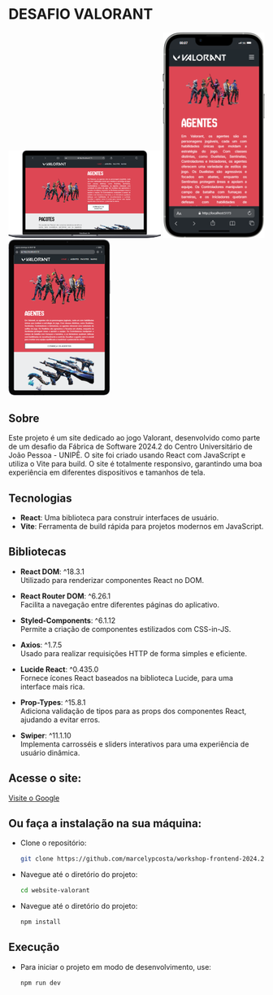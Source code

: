 <h1>DESAFIO VALORANT</h1>

<div>
  <img src="https://github.com/marcelypcosta/workshop-frontend-2024.2/blob/main/imagens-readme/website-desktop.png" alt="Imagem do Site" width="300"/>
  <img src="https://github.com/marcelypcosta/workshop-frontend-2024.2/blob/main/imagens-readme/website-mobile.png" alt="Imagem do Site" width="200"/>
  <img src="https://github.com/marcelypcosta/workshop-frontend-2024.2/blob/main/imagens-readme/website-tablet.png" alt="Imagem do Site" width="200"/>
</div>

## Sobre
Este projeto é um site dedicado ao jogo Valorant, desenvolvido como parte de um desafio da Fábrica de Software 2024.2 do Centro Universitário de João Pessoa - UNIPÊ. 
O site foi criado usando React com JavaScript e utiliza o Vite para build. O site é totalmente responsivo, garantindo uma boa experiência em diferentes dispositivos e tamanhos de tela.

## Tecnologias
- **React**: Uma biblioteca para construir interfaces de usuário.
- **Vite**: Ferramenta de build rápida para projetos modernos em JavaScript.

## Bibliotecas
- **React DOM**: ^18.3.1  
  Utilizado para renderizar componentes React no DOM.

- **React Router DOM**: ^6.26.1  
  Facilita a navegação entre diferentes páginas do aplicativo.

- **Styled-Components**: ^6.1.12  
  Permite a criação de componentes estilizados com CSS-in-JS.

- **Axios**: ^1.7.5  
  Usado para realizar requisições HTTP de forma simples e eficiente.

- **Lucide React**: ^0.435.0  
  Fornece ícones React baseados na biblioteca Lucide, para uma interface mais rica.

- **Prop-Types**: ^15.8.1  
  Adiciona validação de tipos para as props dos componentes React, ajudando a evitar erros.

- **Swiper**: ^11.1.10  
  Implementa carrosséis e sliders interativos para uma experiência de usuário dinâmica.

## Acesse o site:

[Visite o Google]([https://www.google.com](https://workshop-frontend-2024-2-dun.vercel.app/))

## Ou faça a instalação na sua máquina:
- Clone o repositório:
  ```bash
  git clone https://github.com/marcelypcosta/workshop-frontend-2024.2.git

- Navegue até o diretório do projeto:
   ```bash
  cd website-valorant

- Navegue até o diretório do projeto:
   ```bash
  npm install

## Execução
- Para iniciar o projeto em modo de desenvolvimento, use:
   ```bash
  npm run dev

